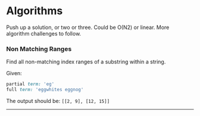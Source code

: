 # Algorithms

 Push up a solution, or two or three. Could be O(N2) or linear. More algorithm challenges to follow.
 
 ###  Non Matching Ranges
  
  Find all non-matching index ranges of a substring within a string.
  
  Given:
  ```ruby
  partial term: 'eg'
  full term: 'eggwhites eggnog'
  ```
The output should be: `[[2, 9], [12, 15]]`

________________________________________________________________________
